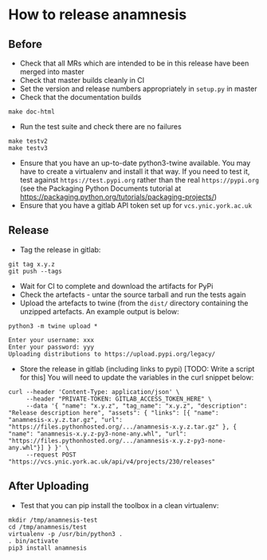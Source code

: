 How to release anamnesis
========================

Before
------
 * Check that all MRs which are intended to be in this release have been merged into master
 * Check that master builds cleanly in CI
 * Set the version and release numbers appropriately in `setup.py` in master
 * Check that the documentation builds
```
make doc-html
```
 * Run the test suite and check there are no failures
```
make testv2
make testv3
```
 * Ensure that you have an up-to-date python3-twine available.  You may have to create a
   virtualenv and install it that way.  If you need to test it, test against `https://test.pypi.org`
   rather than the real `https://pypi.org` (see the Packaging Python Documents tutorial at
   https://packaging.python.org/tutorials/packaging-projects/)
 * Ensure that you have a gitlab API token set up for `vcs.ynic.york.ac.uk`


Release
-------
 * Tag the release in gitlab:
```
git tag x.y.z
git push --tags
```
 * Wait for CI to complete and download the artifacts for PyPi
 * Check the artefacts - untar the source tarball and run the tests again
 * Upload the artefacts to twine (from the `dist/` directory containing the unzipped artefacts.
   An example output is below:
```
python3 -m twine upload *

Enter your username: xxx
Enter your password: yyy
Uploading distributions to https://upload.pypi.org/legacy/
```

 * Store the release in gitlab (including links to pypi) [TODO: Write a script for this]
   You will need to update the variables in the curl snippet below:
```
curl --header 'Content-Type: application/json' \
     --header "PRIVATE-TOKEN: GITLAB_ACCESS_TOKEN_HERE" \
     --data '{ "name": "x.y.z", "tag_name": "x.y.z", "description": "Release description here", "assets": { "links": [{ "name": "anamnesis-x.y.z.tar.gz", "url": "https://files.pythonhosted.org/.../anamnesis-x.y.z.tar.gz" }, { "name": "anamnesis-x.y.z-py3-none-any.whl", "url": "https://files.pythonhosted.org/.../anamnesis-x.y.z-py3-none-any.whl"}] } }' \
     --request POST "https://vcs.ynic.york.ac.uk/api/v4/projects/230/releases"
```


After Uploading
---------------

 * Test that you can pip install the toolbox in a clean virtualenv:

```
mkdir /tmp/anamnesis-test
cd /tmp/anamnesis/test
virtualenv -p /usr/bin/python3 .
. bin/activate
pip3 install anamnesis
```
